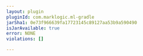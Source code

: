 ```yaml
---
layout: plugin
pluginId: com.marklogic.ml-gradle
jarSha1: 0e73f966639fa17723145c89127aa53b9a590490
isJarAvailable: true
error: NONE
violations: []

---
```

